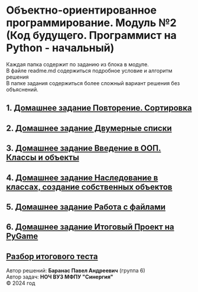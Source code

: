# Объектно-ориентированное программирование. Модуль №2 (Код будущего. Программист на Python - начальный)
Каждая папка содержит по заданию из блока в модуле. <br>
В файле readme.md содержиться подробное условие и алгоритм решения <br> 
В папке задания содержиться более сложный вариант решения без объяснений.
## 1. [Домашнее задание Повторение. Сортировка](https://github.com/BarPaul/synergy-module2/blob/main/1.%20repeat_sorting)
## 2. [Домашнее задание Двумерные списки](https://github.com/BarPaul/synergy-module2/blob/main/2.%202D%20lists)
## 3. [Домашнее задание Введение в ООП. Классы и объекты](https://github.com/BarPaul/synergy-module2/tree/main/3.%20classes%26object)
## 4. [Домашнее задание Наследование в классах, создание собственных объектов](https://github.com/BarPaul/synergy-module2/tree/main/4.%20inheritance)
## 5. [Домашнее задание Работа с файлами](https://github.com/BarPaul/synergy-module2/tree/main/5.%20work_files)
## 6. [Домашнее задание Итоговый Проект на PyGame](https://github.com/BarPaul/synergy-module2/tree/main/6.%20pygame_project)
## [Разбор итогового теста](https://github.com/BarPaul/synergy-module2/tree/main/test/readme.md)
Автор решений: **Баранас Павел Андреевич** (группа 6) <br>
Автор задач: **НОЧ ВУЗ МФПУ "Синергия"** <br>
©️ 2024 год
